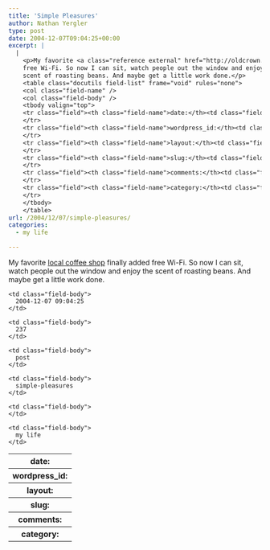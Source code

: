 ```yaml
---
title: 'Simple Pleasures'
author: Nathan Yergler
type: post
date: 2004-12-07T09:04:25+00:00
excerpt: |
  |
    <p>My favorite <a class="reference external" href="http://oldcrown.com/">local coffee shop</a> finally added
    free Wi-Fi. So now I can sit, watch people out the window and enjoy the
    scent of roasting beans. And maybe get a little work done.</p>
    <table class="docutils field-list" frame="void" rules="none">
    <col class="field-name" />
    <col class="field-body" />
    <tbody valign="top">
    <tr class="field"><th class="field-name">date:</th><td class="field-body">2004-12-07 09:04:25</td>
    </tr>
    <tr class="field"><th class="field-name">wordpress_id:</th><td class="field-body">237</td>
    </tr>
    <tr class="field"><th class="field-name">layout:</th><td class="field-body">post</td>
    </tr>
    <tr class="field"><th class="field-name">slug:</th><td class="field-body">simple-pleasures</td>
    </tr>
    <tr class="field"><th class="field-name">comments:</th><td class="field-body"></td>
    </tr>
    <tr class="field"><th class="field-name">category:</th><td class="field-body">my life</td>
    </tr>
    </tbody>
    </table>
url: /2004/12/07/simple-pleasures/
categories:
  - my life

---
```

My favorite [local coffee shop][1]  finally added free Wi-Fi. So now I can sit, watch people out the window and enjoy the scent of roasting beans. And maybe get a little work done.

<table class="docutils field-list" frame="void" rules="none">
  <col class="field-name" /> <col class="field-body" /> <tr class="field">
    <th class="field-name">
      date:
    </th>

    <td class="field-body">
      2004-12-07 09:04:25
    </td>
  </tr>

  <tr class="field">
    <th class="field-name">
      wordpress_id:
    </th>

    <td class="field-body">
      237
    </td>
  </tr>

  <tr class="field">
    <th class="field-name">
      layout:
    </th>

    <td class="field-body">
      post
    </td>
  </tr>

  <tr class="field">
    <th class="field-name">
      slug:
    </th>

    <td class="field-body">
      simple-pleasures
    </td>
  </tr>

  <tr class="field">
    <th class="field-name">
      comments:
    </th>

    <td class="field-body">
    </td>
  </tr>

  <tr class="field">
    <th class="field-name">
      category:
    </th>

    <td class="field-body">
      my life
    </td>
  </tr>
</table>

 [1]: http://oldcrown.com/